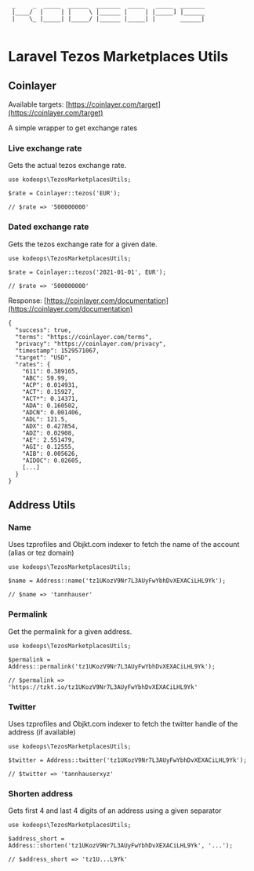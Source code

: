 ```
 _     _  _____  ______  _______  _____   _____  _______
 |____/  |     | |     \ |______ |     | |_____] |______
 |    \_ |_____| |_____/ |______ |_____| |       ______|
 
```
 

# Laravel Tezos Marketplaces Utils

## Coinlayer

Available targets: [https://coinlayer.com/target](https://coinlayer.com/target)

A simple wrapper to get exchange rates

### Live exchange rate

Gets the actual tezos exchange rate.

```
use kodeops\TezosMarketplacesUtils;

$rate = Coinlayer::tezos('EUR');

// $rate => '500000000'
```

### Dated exchange rate

Gets the  tezos exchange rate for a given date.

```
use kodeops\TezosMarketplacesUtils;

$rate = Coinlayer::tezos('2021-01-01', EUR');

// $rate => '500000000'
```

Response: [https://coinlayer.com/documentation](https://coinlayer.com/documentation)

```
{
  "success": true,
  "terms": "https://coinlayer.com/terms",
  "privacy": "https://coinlayer.com/privacy",
  "timestamp": 1529571067,
  "target": "USD",
  "rates": {
    "611": 0.389165,
    "ABC": 59.99,
    "ACP": 0.014931,
    "ACT": 0.15927,
    "ACT*": 0.14371,
    "ADA": 0.160502,
    "ADCN": 0.001406,
    "ADL": 121.5,
    "ADX": 0.427854,
    "ADZ": 0.02908,
    "AE": 2.551479,
    "AGI": 0.12555,
    "AIB": 0.005626,
    "AIDOC": 0.02605,
    [...]
  }
}
```

## Address Utils

### Name

Uses tzprofiles and Objkt.com indexer to fetch the name of the account (alias or tez domain)

```
use kodeops\TezosMarketplacesUtils;

$name = Address::name('tz1UKozV9Nr7L3AUyFwYbhDvXEXACiLHL9Yk');

// $name => 'tannhauser'
```

### Permalink

Get the permalink for a given address.

```
use kodeops\TezosMarketplacesUtils;

$permalink = Address::permalink('tz1UKozV9Nr7L3AUyFwYbhDvXEXACiLHL9Yk');

// $permalink => 'https://tzkt.io/tz1UKozV9Nr7L3AUyFwYbhDvXEXACiLHL9Yk'
```

### Twitter

Uses tzprofiles and Objkt.com indexer to fetch the twitter handle of the address (if available)

```
use kodeops\TezosMarketplacesUtils;

$twitter = Address::twitter('tz1UKozV9Nr7L3AUyFwYbhDvXEXACiLHL9Yk');

// $twitter => 'tannhauserxyz'
```

### Shorten address

Gets first 4 and last 4 digits of an address using a given separator

```
use kodeops\TezosMarketplacesUtils;

$address_short = Address::shorten('tz1UKozV9Nr7L3AUyFwYbhDvXEXACiLHL9Yk', '...');

// $address_short => 'tz1U...L9Yk'
```